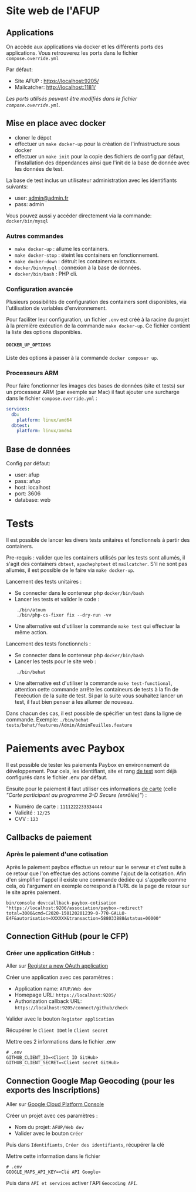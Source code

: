 # Site web de l'AFUP

## Applications

On accède aux applications via docker et les différents ports des applications.
Vous retrouverez les ports dans le fichier `compose.override.yml`

Par défaut:
* Site AFUP : <https://localhost:9205/>
* Mailcatcher: <http://localhost:1181/>

_Les ports utilisés peuvent être modifiés dans le fichier `compose.override.yml`._

## Mise en place avec docker

* cloner le dépot
* effectuer un `make docker-up` pour la création de l'infrastructure sous docker
* effectuer un `make init` pour la copie des fichiers de config par défaut, l'installation des dépendances ainsi que l'init de la base de donnée avec les données de test.

La base de test inclus un utilisateur administration avec les identifiants suivants:
- user: admin@admin.fr
- pass: admin

Vous pouvez aussi y accéder directement via la commande: `docker/bin/mysql`

### Autres commandes

* `make docker-up` : allume les containers.
* `make docker-stop` : éteint les containers en fonctionnement.
* `make docker-down` : détruit les containers existants.
* `docker/bin/mysql` : connexion à la base de données.
* `docker/bin/bash` : PHP cli.

### Configuration avancée

Plusieurs possibilités de configuration des containers sont disponibles, via l'utilisation de variables d'environnement.

Pour faciliter leur configuration, un fichier `.env` est créé à la racine du projet à la première exécution de la commande `make docker-up`.
Ce fichier contient la liste des options disponibles.

#### `DOCKER_UP_OPTIONS`

Liste des options à passer à la commande `docker composer up`. 

### Processeurs ARM

Pour faire fonctionner les images des bases de données (site et tests) sur un processeur ARM (par exemple sur Mac) il
faut ajouter une surcharge dans le fichier `compose.override.yml` :

```yaml
services:
  db:
    platform: linux/amd64
  dbtest:
    platform: linux/amd64
```

## Base de données

Config par défaut:
- user: afup
- pass: afup
- host: localhost
- port: 3606
- database: web

# Tests

Il est possible de lancer les divers tests unitaires et fonctionnels à partir des containers.

Pre-requis : valider que les containers utilisés par les tests sont allumés, il s'agit des containers `dbtest`, `apachephptest` et `mailcatcher`. S'il ne sont pas allumés, il est possible de le faire via `make docker-up`.

Lancement des tests unitaires : 
- Se connecter dans le conteneur php `docker/bin/bash`
- Lancer les tests et valider le code :
```
	./bin/atoum
	./bin/php-cs-fixer fix --dry-run -vv
```
- Une alternative est d'utiliser la commande `make test` qui effectuer la même action.

Lancement des tests fonctionnels : 
- Se connecter dans le conteneur php `docker/bin/bash`
- Lancer les tests pour le site web :
```
	./bin/behat
```

- Une alternative est d'utiliser la commande `make test-functional`, attention cette commande arrête les containeurs de tests à la fin de l'exécution de la suite de test. Si par la suite vous souhaitez lancer un test, il faut bien penser à les allumer de nouveau.

Dans chacun des cas, il est possible de spécifier un test dans la ligne de commande. Exemple: `./bin/behat tests/behat/features/Admin/AdminFeuilles.feature`

# Paiements avec Paybox

Il est possible de tester les paiements Paybox en environnement de développement.
Pour cela, les identifiant, site et rang [de test](https://www.paybox.com/espace-integrateur-documentation/comptes-de-tests/) sont déjà configurés dans le fichier .env par défaut.

Ensuite pour le paiement il faut utiliser ces informations [de carte](https://www.paybox.com/espace-integrateur-documentation/cartes-de-tests/) (celle _"Carte participant au programme 3-D Secure (enrôlée)"_) : 
* Numéro de carte : `1111222233334444`
* Validité : `12/25`
* CVV : `123`
 
## Callbacks de paiement

### Après le paiement d'une cotisation

Après le paiement paybox effectue un retour sur le serveur et c'est suite à ce retour que l'on effectue des actions comme l'ajout de la cotisation. Afin d'en simplifier l'appel il existe une commande dédiée qui s'appelle comme cela, où l'argument en exemple correspond à l'URL de la page de retour sur le site après paiement.  

```
bin/console dev:callback-paybox-cotisation "https://localhost:9206/association/paybox-redirect?total=3000&cmd=C2020-150120201239-0-770-GALLO-E4F&autorisation=XXXXXX&transaction=588033888&status=00000"
```

## Connection GitHub (pour le CFP)

### Créer une application GitHub : 

Aller sur [Register a new OAuth application](https://github.com/settings/applications/new)

Créer une application avec ces paramètres :
* Application name: `AFUP/Web dev`
* Homepage URL: `https://localhost:9205/`
* Authorization callback URL: `https://localhost:9205/connect/github/check`

Valider avec le bouton `Register application` 

Récupérer le `Client ID`et le `Client secret`

Mettre ces 2 informations dans le fichier .env
```dotenv
# .env
GITHUB_CLIENT_ID=<Client ID GitHub>
GITHUB_CLIENT_SECRET=<Client secret GitHub>
```

## Connection Google Map Geocoding (pour les exports des Inscriptions)

Aller sur [Google Cloud Platform Console](https://console.cloud.google.com/projectcreate)

Créer un projet avec ces paramètres :
* Nom du projet: `AFUP/Web dev`
* Valider avec le bouton `Créer`

Puis dans `Identifiants`, `Créer des identifiants`, récupérer la clé

Mettre cette information dans le fichier
```dotenv
# .env
GOOGLE_MAPS_API_KEY=<Clé API Google>
```

Puis dans `API et services` activer l'API `Geocoding API`.

